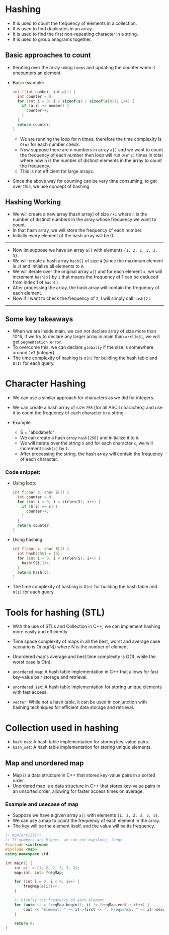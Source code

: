 # Hashing
- It is used to count the frequency of elements in a collection.
- It is used to find duplicates in an array.
- It is used to find the first non-repeating character in a string.
- It is used to group anagrams together.

## Basic approaches to count
- Iterating over the array using `Loops` and updating the counter when it encounters an element.
- Basic example:
  ```cpp
  int f(int number, int a[]) {
    int counter = 0;
    for (int i = 0; i < sizeof(a) / sizeof(a[0]); i++) {
      if (a[i] == number) {
        counter++;
      }
    }
    return counter;
  }
  ```
  - We are running the loop for n times, therefore the time complexity is `O(n)` for each number check.
  - Now suppose there are n numbers in array `a[]` and we want to count the frequency of each number then loop will run `O(n^2)` times in total where now n is the number of distinct elements in the array to count the frequency.
  - This is not efficient for large arrays.

- Since the above way for counting can be very time consuming, to get over this, we use concept of hashing

## Hashing Working

- We will create a new array (hash array) of size `n+1` where `n` is the number of distinct numbers in the array whose frequency we want to count.
- In that hash array, we will store the frequency of each number.
- Initially every element of the hash array will be 0.

---

- Now let suppose we have an array `a[]` with elements `{1, 2, 2, 3, 3, 3}`.
- We will create a hash array `hash[]` of size `4` (since the maximum element is `3`) and initialize all elements to `0`.
- We will iterate over the original array `a[]` and for each element `x`, we will increment `hash[x]` by `1` that means the frequency of 1 can be deduced from index 1 of `hash[]`.
- After processing the array, the hash array will contain the frequency of each element.
- Now if I want to check the frequency of `2`, I will simply call `hash[2]`.

---

## Some key takeaways
- When we are inside main, we can not declare array of size more than 10^6, if we try to declare any larger array in main than `arr[1e6]`, we will get `Segmentation error`.
- To overcome this, we can declare `globally` if the size is somewhere around `1e7` (integer).
- The time complexity of hashing is `O(n)` for building the hash table and `O(1)` for each query.

# Character Hashing
- We can use a similar approach for characters as we did for integers.
- We can create a hash array of size `256` (for all ASCII characters) and use it to count the frequency of each character in a string.

- Example:
  - S = "abcdabefc"
  - We can create a hash array `hash[256]` and initialize it to `0`.
  - We will iterate over the string `S` and for each character `c`, we will increment `hash[c]` by `1`.
  - After processing the string, the hash array will contain the frequency of each character.

### Code snippet: 
- Using loop: 
  ```cpp
  int f(char c, char S[]) {
    int counter = 0;
    for (int i = 0; i < strlen(S); i++) {
      if (S[i] == c) {
        counter++;
      }
    }
    return counter;
  }
  ```
- Using hashing:
  ```cpp
  int f(char c, char S[]) {
    int hash[256] = {0};
    for (int i = 0; i < strlen(S); i++) {
      hash[S[i]]++;
    }
    return hash[c];
  }
  ```
- The time complexity of hashing is `O(n)` for building the hash table and `O(1)` for each query.

# Tools for hashing (STL)
- With the use of STLs and Collection in C++, we can implement hashing more easily and efficiently.
- Time space complexity of maps in all the best, worst and average case scenario is O(log(N)) where N is the number of element
- Unordered map's average and best time complexity is O(1), while the worst case is O(n).

- `unordered_map`: A hash table implementation in C++ that allows for fast key-value pair storage and retrieval.
- `unordered_set`: A hash table implementation for storing unique elements with fast access.
- `vector`: While not a hash table, it can be used in conjunction with hashing techniques for efficient data storage and retrieval.

# Collection used in hashing
- `hash_map`: A hash table implementation for storing key-value pairs.
- `hash_set`: A hash table implementation for storing unique elements.

## Map and unordered map
- Map is a data structure in C++ that stores key-value pairs in a sorted order.
- Unordered map is a data structure in C++ that stores key-value pairs in an unsorted order, allowing for faster access times on average.

### Example and usecase of map
  - Suppose we have a given array `a[]` with elements `{1, 2, 2, 3, 3, 3}`.
  - We can use a map to count the frequency of each element in the array.
  - The key will be the element itself, and the value will be its frequency.

  ```cpp
  // mpp[arr[i]]++
  // If numbers are bigger, we can use map<long, long>
  #include <iostream>
  #include <map>
  using namespace std;

  int main() {
      int a[] = {1, 2, 2, 3, 3, 3};
      map<int, int> freqMap;

      for (int i = 0; i < 6; i++) {
          freqMap[a[i]]++;
      }

      // Display the frequency of each element
      for (auto it = freqMap.begin(); it != freqMap.end(); it++) {
          cout << "Element: " << it->first << ", Frequency: " << it->second << endl;
      }

      return 0;
  }
  ```
